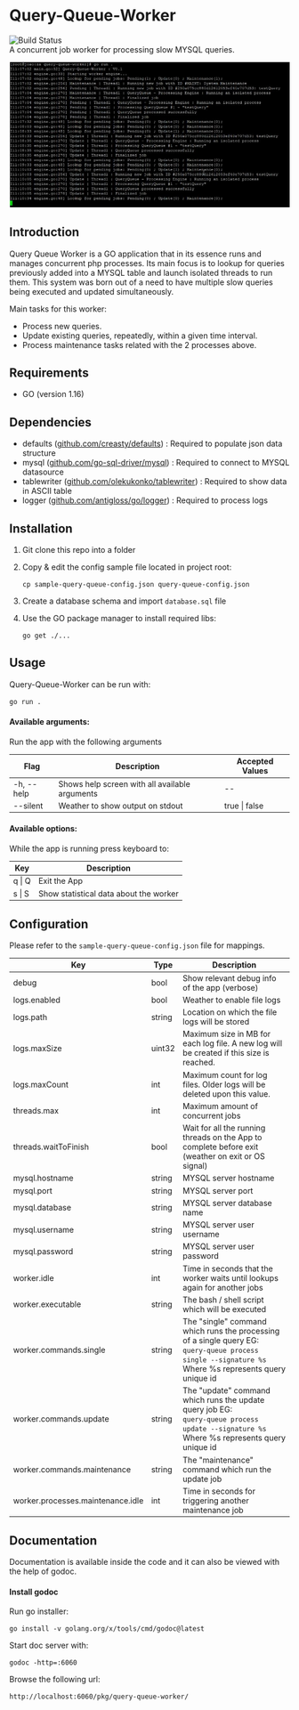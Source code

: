 # Query-Queue-Worker

![Build Status](https://badgen.net/badge/version/1.0/blue)</br>
 A concurrent job worker for processing slow MYSQL queries.

![](screen.JPG)

## Introduction

Query Queue Worker is a GO application that in its essence runs and manages concurrent php processes. Its main focus is to lookup for queries previously added into a MYSQL table and launch isolated threads to run them.
This system was born out of a need to have multiple slow queries being executed and updated simultaneously.

Main tasks for this worker:

- Process new queries.
- Update existing queries, repeatedly, within a given time interval.
- Process maintenance tasks related with the 2 processes above.

## Requirements

- GO (version 1.16)

## Dependencies

- defaults ([github.com/creasty/defaults](https://github.com/creasty/defaults)) : Required to populate json data structure
- mysql ([github.com/go-sql-driver/mysql](https://github.com/go-sql-driver/mysql)) : Required to connect to MYSQL datasource
- tablewriter ([github.com/olekukonko/tablewriter](https://github.com/olekukonko/tablewriter)) : Required to show data in ASCII table
- logger ([github.com/antigloss/go/logger](https://github.com/antigloss/go/logger)) : Required to process logs

## Installation

1. Git clone this repo into a folder

2. Copy & edit the config sample file located in project root:

   ```
   cp sample-query-queue-config.json query-queue-config.json
   ```

3. Create a database schema and import `database.sql` file

4. Use the GO package manager to install required libs:

   ```
   go get ./...
   ```

## Usage

Query-Queue-Worker can be run with:

```sh
go run .
```

#### Available arguments:

Run the app with the following arguments

| Flag       | Description                                    | Accepted Values |
| ---------- | ---------------------------------------------- | --------------- |
| -h, --help | Shows help screen with all available arguments | --              |
| --silent   | Weather to show output on stdout               | true \| false   |

#### Available options:

While the app is running press keyboard to:

| Key    | Description                            |
| ------ | -------------------------------------- |
| q \| Q | Exit the App                           |
| s \| S | Show statistical data about the worker |

## Configuration

Please refer to the `sample-query-queue-config.json` file for mappings.

| Key                               | Type   | Description                                                  |
| --------------------------------- | ------ | ------------------------------------------------------------ |
| debug                             | bool   | Show relevant debug info of the app (verbose)                |
| logs.enabled                      | bool   | Weather to enable file logs                                  |
| logs.path                         | string | Location on which the file logs will be stored               |
| logs.maxSize                      | uint32 | Maximum size in MB for each log file. A new log will be created if this size is reached. |
| logs.maxCount                     | int    | Maximum count for log files. Older logs will be deleted upon this value. |
| threads.max                       | int    | Maximum amount of concurrent jobs                            |
| threads.waitToFinish              | bool   | Wait for all the running threads on the App to complete before exit (weather on exit or OS signal) |
| mysql.hostname                    | string | MYSQL server hostname                                        |
| mysql.port                        | string | MYSQL server port                                            |
| mysql.database                    | string | MYSQL server database name                                   |
| mysql.username                    | string | MYSQL server user username                                   |
| mysql.password                    | string | MYSQL server user password                                   |
| worker.idle                       | int    | Time in seconds that the worker waits until lookups again for another jobs |
| worker.executable                 | string | The bash / shell script which will be executed               |
| worker.commands.single            | string | The "single" command which runs the processing of a single query EG:<br />`query-queue process single --signature %s`<br />Where %s represents query unique id |
| worker.commands.update            | string | The "update" command which runs the update query job EG:<br />`query-queue process update --signature %s`<br />Where %s represents query unique id |
| worker.commands.maintenance       | string | The "maintenance" command which run the update job           |
| worker.processes.maintenance.idle | int    | Time in seconds for triggering another maintenance job       |

## Documentation
Documentation is available inside the code and it can also be viewed with the help of godoc.

#### Install godoc

Run go installer:

```
go install -v golang.org/x/tools/cmd/godoc@latest
```

Start doc server with:

```
godoc -http=:6060
```

Browse the following url:

```
http://localhost:6060/pkg/query-queue-worker/
```

